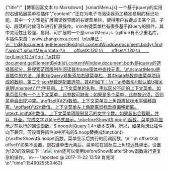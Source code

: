 {"title":"【博客园富文本 to Markdown】[smartMenu.js] 一个基于jquery的实用的右键拓展菜单栏插件","content":"正在为电子书阅读器添加精准易用的标记功能，其中一个方案是扩展阅读器界面的右键菜单栏，使得用户右键点击某个词、子句、段落的时候可以进行扩展操作。\n\n右键菜单栏有很多基于jQuery的插件，其中灵活性比较强、易用、可扩展的一个是smartMenu.js（github有不少重名库，本插件来自：www.zhangxinxu.com）\n\n用法：\n```\n$(document.getElementById(id).contentWindow.document.body).find('.word').smartMenu(data,{\n　　offsetX:120,\n　　offsetY:120,\n　　textLimit:12,\n});\n```\n其中document.getElementById(id).contentWindow.document.body是jquery的选择器部分，将搜索范围限制在阅读器iframe窗体中查找元素。\n\nsmartMenu是该插件的方法，用来为jQuery对象添加右键菜单栏，其中data参数是由菜单项组成的数组，第二个json参数是配置选项，其API如下：\n```\n参数名\t默认值\t相关说明\nname\t\"\"\t字符串。上下文菜单的名称，用以区分不同的上下文菜单。如果页面只有一个上下文菜单，此参数可缺省；如果是多个菜单，此参数必须，否则菜单会出现冲突。\noffsetX\t2\t数值。上下文菜单左上角距离鼠标水平偏移距离。\noffsetY\t2\t数值。上下文菜单左上角距离鼠标垂直偏移距离。\ntextLimit\t6\t数值。上下文菜单项限制显示的文字个数。如果超出会截取，并以…补全，完成文字以title形式显示。\nbeforeShow\t$.noop\t函数。菜单即将显示之前执行的回调函数。$.noop为jQuery 1.4+版本支持，所以，如果你想让插件向下兼容，可设置将插件js中所有的$.noop替换成function() {}\nafterShow\t$.noop\t函数。菜单显示后执行的回调函数。\n```\n offsetX和offsetY如果不设置，则右键单击元素后，菜单栏在鼠标左上角较远处弹出，设置为120的效果如下：\n![](https://images2017.cnblogs.com/blog/1182173/201711/1182173-20171122132320430-67476966.png)  \n\n还可以使用beforeShow和afterShow函数进行更复杂的操作。  \n---  \nposted @ 2017-11-22 13:59 肖兆琦\n","time":1549025550463}
